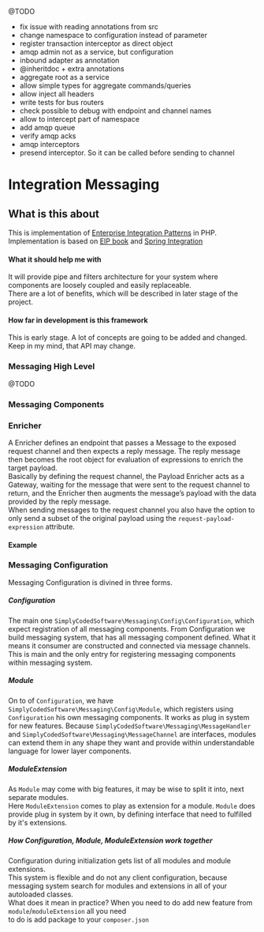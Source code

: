 @TODO 

- fix issue with reading annotations from src
- change namespace to configuration instead of parameter
- register transaction interceptor as direct object
- amqp admin not as a service, but configuration
- inbound adapter as annotation
- @inheritdoc + extra annotations
- aggregate root as a service
- allow simple types for aggregate commands/queries
- allow inject all headers
- write tests for bus routers
- check possible to debug with endpoint and channel names
- allow to intercept part of namespace
- add amqp queue
- verify amqp acks
- amqp interceptors
- presend interceptor. So it can be called before sending to channel

# Integration Messaging

## What is this about

This is implementation of [Enterprise Integration Patterns](enterpriseintegrationpatterns.com) in PHP.  
Implementation is based on [EIP book](https://www.amazon.com/Enterprise-Integration-Patterns-Designing-Deploying/dp/0321200683) 
and [Spring Integration](https://projects.spring.io/spring-integration/)   

#### What it should help me with

It will provide pipe and filters architecture for your system where components are loosely coupled and easily replaceable.  
There are a lot of benefits, which will be described in later stage of the project. 

#### How far in development is this framework

This is early stage. A lot of concepts are going to be added and changed.   
Keep in my mind, that API may change.

### Messaging High Level

@TODO

### Messaging Components

### Enricher

A Enricher defines an endpoint that passes a Message to the exposed request channel and then expects a reply message. The reply message then becomes the root object for evaluation of expressions to enrich the target payload.  
Basically by defining the request channel, the Payload Enricher acts as a Gateway, waiting for the message that were sent to the request channel to return, and the Enricher then augments the message’s payload with the data provided by the reply message.  
When sending messages to the request channel you also have the option to only send a subset of the original payload using the `request-payload-expression` attribute.  

#### Example


### Messaging Configuration

Messaging Configuration is divined in three forms.  

##### Configuration 
The main one `SimplyCodedSoftware\Messaging\Config\Configuration`, which expect 
registration of all messaging components. From Configuration we build messaging system, that 
has all messaging component defined. What it means it consumer are constructed and connected via 
message channels.  
This is main and the only entry for registering messaging components within messaging system.


##### Module
On to of `Configuration`, we have `SimplyCodedSoftware\Messaging\Config\Module`, which
registers using `Configuration` his own messaging components. 
It works as plug in system for new features. 
Because `SimplyCodedSoftware\Messaging\MessageHandler` and `SimplyCodedSoftware\Messaging\MessageChannel`
are interfaces, modules can extend them in any shape they want and provide within understandable language for lower
layer components. 

##### ModuleExtension

As `Module` may come with big features, it may be wise to split it into, next separate modules.  
Here `ModuleExtension` comes to play as extension for a module. 
`Module` does provide plug in system by it own, by defining interface that need to fulfilled by it's
extensions.


##### How Configuration, Module, ModuleExtension work together

Configuration during initialization gets list of all modules and module extensions.  
This system is flexible and do not any client configuration, because messaging system search for 
modules and extensions in all of your autoloaded classes.   
What does it mean in practice? When you need to do add new feature from `module`/`moduleExtension` all you need  
to do is add package to your `composer.json`